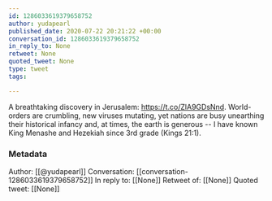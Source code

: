 ```yaml
---
id: 1286033619379658752
author: yudapearl
published_date: 2020-07-22 20:21:22 +00:00
conversation_id: 1286033619379658752
in_reply_to: None
retweet: None
quoted_tweet: None
type: tweet
tags:

---
```


A breathtaking discovery in Jerusalem: https://t.co/ZlA9GDsNnd. 
World-orders are crumbling, new viruses mutating, yet nations are busy unearthing their historical infancy and, at times, the earth is generous -- I have known King Menashe and Hezekiah since 3rd grade (Kings 21:1).

### Metadata

Author: [[@yudapearl]]
Conversation: [[conversation-1286033619379658752]]
In reply to: [[None]]
Retweet of: [[None]]
Quoted tweet: [[None]]
